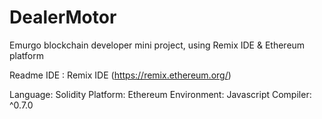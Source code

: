 # DealerMotor
Emurgo blockchain developer mini project, using Remix IDE &amp; Ethereum platform

Readme
IDE : Remix IDE (https://remix.ethereum.org/)

Language: Solidity
Platform: Ethereum
Environment:  Javascript
Compiler: ^0.7.0
